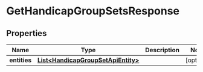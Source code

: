 
# GetHandicapGroupSetsResponse

## Properties
Name | Type | Description | Notes
------------ | ------------- | ------------- | -------------
**entities** | [**List&lt;HandicapGroupSetApiEntity&gt;**](HandicapGroupSetApiEntity.md) |  |  [optional]



